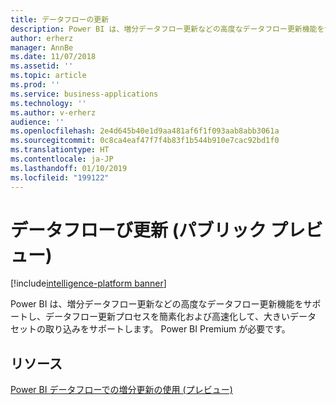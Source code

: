 ```yaml
---
title: データフローの更新
description: Power BI は、増分データフロー更新などの高度なデータフロー更新機能をサポートし、データフロー更新プロセスを簡素化および高速化して、大きいデータ セットの取り込みをサポートします。 Power BI Premium が必要です。
author: erherz
manager: AnnBe
ms.date: 11/07/2018
ms.assetid: ''
ms.topic: article
ms.prod: ''
ms.service: business-applications
ms.technology: ''
ms.author: v-erherz
audience: ''
ms.openlocfilehash: 2e4d645b40e1d9aa481af6f1f093aab8abb3061a
ms.sourcegitcommit: 0c8ca4eaf47f7f4b83f1b544b910e7cac92bd1f0
ms.translationtype: HT
ms.contentlocale: ja-JP
ms.lasthandoff: 01/10/2019
ms.locfileid: "199122"
---
```

# <a name="dataflow-refresh-public-preview"></a>データフローび更新 (パブリック プレビュー)

[!include[intelligence-platform banner](../../includes/intelligence-platform.md)]



Power BI は、増分データフロー更新などの高度なデータフロー更新機能をサポートし、データフロー更新プロセスを簡素化および高速化して、大きいデータ セットの取り込みをサポートします。 Power BI Premium が必要です。

## <a name="resources"></a>リソース
[Power BI データフローでの増分更新の使用 (プレビュー)](https://docs.microsoft.com/en-us/power-bi/service-dataflows-incremental-refresh)
